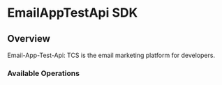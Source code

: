 # EmailAppTestApi SDK


## Overview

Email-App-Test-Api: TCS is the email marketing platform for developers.

### Available Operations

